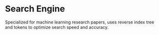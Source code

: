 # Search Engine

Specialized for machine learning research papers, uses reverse index tree and tokens to optimize search speed and accuracy.
